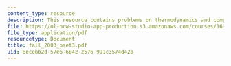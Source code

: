 ```yaml
---
content_type: resource
description: This resource contains problems on thermodynamics and computers and programming.
file: https://ol-ocw-studio-app-production.s3.amazonaws.com/courses/16-01-unified-engineering-i-ii-iii-iv-fall-2005-spring-2006/8ecebb2d57e660422576991c3574d42b_fall_2003_pset3.pdf
file_type: application/pdf
resourcetype: Document
title: fall_2003_pset3.pdf
uid: 8ecebb2d-57e6-6042-2576-991c3574d42b
---
```

